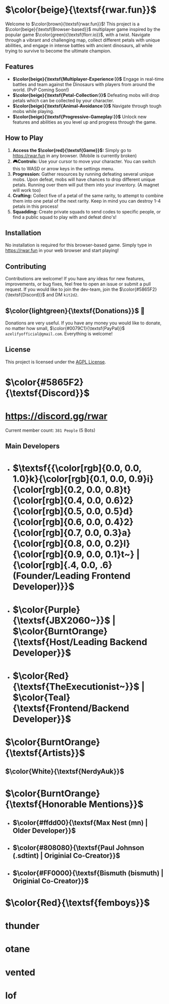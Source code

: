 # **$\color{beige}{\textsf{rwar.fun}}$**

Welcome to $\color{brown}{\textsf{rwar.fun}}$! This project is a $\color{beige}{\textsf{Browser-based}}$ multiplayer game inspired by the popular game $\color{green}{\textsf{florr.io}}$, with a twist. Navigate through a vibrant and challenging map, collect different petals with unique abilities, and engage in intense battles with ancient dinosaurs, all while trying to survive to become the ultimate champion.

## Features
- **$\color{beige}{\textsf{Multiplayer-Experience:}}$** Engage in real-time battles and team against the Dinosaurs with players from around the world. (PvP Coming Soon!)
- **$\color{beige}{\textsf{Petal-Collection:}}$** Defeating mobs will drop petals which can be collected by your character.
- **$\color{beige}{\textsf{Animal-Avoidance:}}$** Navigate through tough mobs while playing.
- **$\color{beige}{\textsf{Progressive-Gameplay:}}$** Unlock new features and abilities as you level up and progress through the game.

## How to Play
1. **Access the $\color{red}{\textsf{Game}}$:** Simply go to https://rwar.fun in any browser. (Mobile is currently broken)
2. **🎮Controls:** Use your cursor to move your character. You can switch this to WASD or arrow keys in the settings menu.
3. **Progression:** Gather resources by running defeating several unique mobs. Upon defeat, mobs will have chances to drop different unique petals. Running over them will put them into your inventory. (A magnet will work too)
4. **Crafting:** Collect five of a petal of the same rarity, to attempt to combine them into one petal of the next rarity. Keep in mind you can destroy 1-4 petals in this process!
5. **Squadding:** Create private squads to send codes to specific people, or find a public squad to play with and defeat dino's!

## Installation
No installation is required for this browser-based game. Simply type in https://rwar.fun in your web browser and start playing!

## Contributing
Contributions are welcome! If you have any ideas for new features, improvements, or bug fixes, feel free to open an issue or submit a pull request. If you would like to join the dev-team, join the $\color{#5865F2}{\textsf{Discord}}$ and DM `kit2d2`.

## $\color{lightgreen}{\textsf{Donations}}$ 💸
Donations are very useful. If you have any money you would like to donate, no matter how small, $\color{#0079C1}{\textsf{PayPal}}$ `azelifyofficial@gmail.com`. Everything is welcome!

## License
This project is licensed under the [AGPL License](LICENSE).

# $\color{#5865F2}{\textsf{Discord}}$
# **https://discord.gg/rwar**
Current member count: `381 People` (5 Bots)

## Main Developers

- # **$\textsf{{\color[rgb]{0.0, 0.0, 1.0}k}{\color[rgb]{0.1, 0.0, 0.9}i}{\color[rgb]{0.2, 0.0, 0.8}t}{\color[rgb]{0.4, 0.0, 0.6}2}{\color[rgb]{0.5, 0.0, 0.5}d}{\color[rgb]{0.6, 0.0, 0.4}2}{\color[rgb]{0.7, 0.0, 0.3}a}{\color[rgb]{0.8, 0.0, 0.2}l}{\color[rgb]{0.9, 0.0, 0.1}t~} | {\color[rgb]{.4, 0.0, .6}(Founder/Leading Frontend Developer)}}$**
- # **$\color{Purple}{\textsf{JBX2060~}}$ | $\color{BurntOrange}{\textsf{Host/Leading Backend Developer}}$**
- # **$\color{Red}{\textsf{TheExecutionist~}}$ | $\color{Teal}{\textsf{Frontend/Backend Developer}}$**

# $\color{BurntOrange}{\textsf{Artists}}$
## $\color{White}{\textsf{NerdyAuk}}$

# $\color{BurntOrange}{\textsf{Honorable Mentions}}$

- ## $\color{#ffdd00}{\textsf{Max Nest (mn) | Older Developer}}$
- ## $\color{#808080}{\textsf{Paul Johnson (.sdtint) | Originial Co-Creator}}$
- ## $\color{#FF0000}{\textsf{Bismuth (bismuth) | Originial Co-Creator}}$

# $\color{Red}{\textsf{femboys}}$
# thunder
# otane
# vented
# lof

